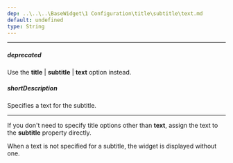 ```yaml
---
dep: ..\..\..\BaseWidget\1 Configuration\title\subtitle\text.md
default: undefined
type: String
---
```

---
##### deprecated
Use the **title** | **subtitle** | **text** option instead.

##### shortDescription
Specifies a text for the subtitle.

---
<p>If you don't need to specify title options other than <b>text</b>, assign the text to the <b>subtitle</b> property directly.<br/>

When a text is not specified for a subtitle, the widget is displayed without one.</p>